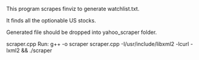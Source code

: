 This program scrapes finviz to generate watchlist.txt.

It finds all the optionable US stocks.

Generated file should be dropped into yahoo_scraper folder.

scraper.cpp
    Run:
        g++ -o scraper scraper.cpp -I/usr/include/libxml2 -lcurl -lxml2 && ./scraper

